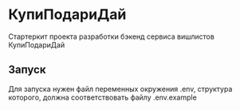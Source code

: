 # КупиПодариДай

Стартеркит проекта разработки бэкенд сервиса вишлистов КупиПодариДай

## Запуск
Для запуска нужен файл переменных окружения .env, структура которого, должна соответствовать файлу .env.example